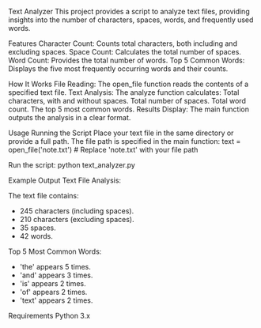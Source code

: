 Text Analyzer
This project provides a script to analyze text files, providing insights into the number of characters, spaces, words, and frequently used words.

Features
Character Count:
Counts total characters, both including and excluding spaces.
Space Count:
Calculates the total number of spaces.
Word Count:
Provides the total number of words.
Top 5 Common Words:
Displays the five most frequently occurring words and their counts.

How It Works
File Reading:
The open_file function reads the contents of a specified text file.
Text Analysis:
The analyze function calculates:
Total characters, with and without spaces.
Total number of spaces.
Total word count.
The top 5 most common words.
Results Display:
The main function outputs the analysis in a clear format.

Usage
Running the Script
Place your text file in the same directory or provide a full path. The file path is specified in the main function:
text = open_file('note.txt')  # Replace 'note.txt' with your file path

Run the script:
python text_analyzer.py

Example Output
Text File Analysis:

The text file contains:
- 245 characters (including spaces).
- 210 characters (excluding spaces).
- 35 spaces.
- 42 words.

Top 5 Most Common Words:
- 'the' appears 5 times.
- 'and' appears 3 times.
- 'is' appears 2 times.
- 'of' appears 2 times.
- 'text' appears 2 times.

Requirements
Python 3.x
